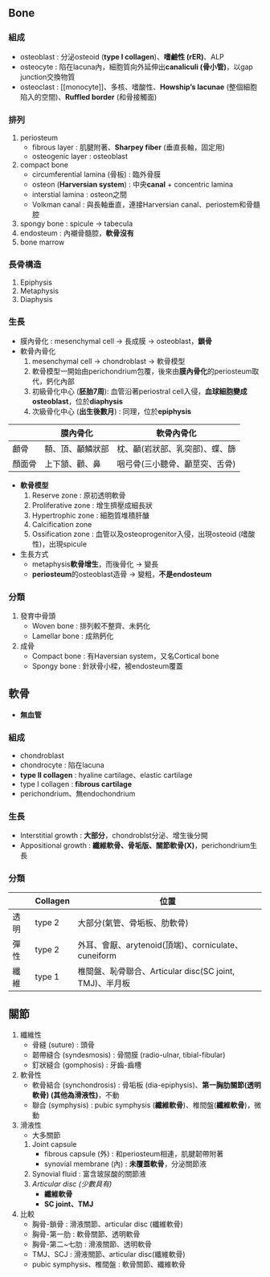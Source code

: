 ## Bone
### 組成
- osteoblast : 分泌osteoid (**type I collagen**)、**嗜鹼性 (rER)**、ALP
- osteocyte : 陷在lacuna內，細胞質向外延伸出**canaliculi (骨小管)**，以gap junction交換物質
- osteoclast : [[monocyte]]、多核、嗜酸性、**Howship’s lacunae** (整個細胞陷入的空間)、**Ruffled border** (和骨接觸面)
### 排列
1. periosteum
	- fibrous layer : 肌腱附著、**Sharpey fiber** (垂直長軸，固定用)
	- osteogenic layer : osteoblast
2. compact bone
	- circumferential lamina (骨板) : 臨外骨膜
	- osteon (**Harversian system**) : 中央**canal** + concentric lamina
	- interstial lamina : osteon之間
	- Volkman canal : 與長軸垂直，連接Harversian canal、periostem和骨髓腔
3. spongy bone : spicule -> tabecula
4. endosteum : 內襯骨髓腔，**軟骨沒有**
5. bone marrow
### 長骨構造
1. Epiphysis
2. Metaphysis
3. Diaphysis
### 生長
- 膜內骨化 : mesenchymal cell -> 長成膜 -> osteoblast，**鎖骨**
- 軟骨內骨化 
	1. mesenchymal cell -> chondroblast -> 軟骨模型
	2. 軟骨模型一開始由perichondrium包覆，後來由**膜內骨化**的periosteum取代，鈣化內部
	3. 初級骨化中心 (**胚胎7周**): 血管沿著periostral cell入侵，**血球細胞變成osteoblast**，位於**diaphysis**
	4. 次級骨化中心 (**出生後數月**) : 同理，位於**epiphysis**
	
|        | 膜內骨化         | 軟骨內骨化                  |
|--------|------------------|---------------------------|
| 顱骨   | 額、頂、顳鱗狀部 | 枕、顳(岩狀部、乳突部)、蝶、篩 |
| 顏面骨 | 上下頷、顴、鼻   | 咽弓骨(三小聽骨、顳莖突、舌骨) |
- **軟骨模型**
	1. Reserve zone : 原初透明軟骨
	2. Proliferative zone : 增生擠壓成細長狀
	3. Hypertrophic zone : 細胞質堆積肝醣
	4. Calcification zone
	5. Ossification zone : 血管以及osteoprogenitor入侵，出現osteoid (嗜酸性)，出現spicule
- 生長方式
	- metaphysis**軟骨增生**，而後骨化 -> 變長
	- **periosteum**的osteoblast造骨 -> 變粗，**不是endosteum**
### 分類
1. 發育中骨頭
	- Woven bone : 排列較不整齊、未鈣化
	- Lamellar bone : 成熟鈣化
2. 成骨
	- Compact bone : 有Haversian system，又名Cortical bone
	- Spongy bone : 針狀骨小樑，被endosteum覆蓋
## 軟骨
- **無血管**
### 組成
- chondroblast
- chondrocyte : 陷在lacuna
- **type II collagen** : hyaline cartilage、elastic cartilage
- type I collagen : **fibrous cartilage**
- perichondrium、無endochondrium
### 生長
- Interstitial growth : **大部分**，chondroblst分泌、增生後分開
- Appositional growth : **纖維軟骨、骨垢版、關節軟骨(X)**，perichondrium生長
### 分類
|      | Collagen | 位置                                               |
|------|----------|----------------------------------------------------|
| 透明 | type 2   | 大部分(氣管、骨垢板、肋軟骨)                         |
| 彈性 | type 2   | 外耳、會厭、arytenoid(頂端)、corniculate、cuneiform  |
| 纖維 | type 1   | 椎間盤、恥骨聯合、Articular disc(SC joint, TMJ)、半月板 |
## 關節
1. 纖維性
	- 骨縫 (suture) : 頭骨
	- 韌帶縫合 (syndesmosis) : 骨間膜 (radio-ulnar, tibial-fibular)
	- 釘狀縫合 (gomphosis) : 牙齒-齒槽
2. 軟骨性
	- 軟骨結合  (synchondrosis) : 骨垢板 (dia-epiphysis)、**第一胸肋關節(透明軟骨) (其他為滑液性)**，不動
	- 聯合 (symphysis) : pubic symphysis (**纖維軟骨**)、椎間盤(**纖維軟骨**)，微動
3. 滑液性
	- 大多關節
	1. Joint capsule
		- fibrous capsule (外) : 和periosteum相連，肌腱韌帶附著
		- synovial membrane (內) : **未覆蓋軟骨**，分泌關節液
	2. Synovial fluid : 富含玻尿酸的關節液
	3. *Articular disc (少數具有)* 
		- **纖維軟骨**
		- **SC joint、TMJ**
4. 比較
	- 胸骨-鎖骨 : 滑液關節、articular disc (纖維軟骨)
	- 胸骨-第一肋 : 軟骨關節、透明軟骨
	- 胸骨-第二~七肋 : 滑液關節、透明軟骨
	- TMJ、SCJ : 滑液關節、articular disc(纖維軟骨)
	- pubic symphysis、椎間盤 : 軟骨關節、纖維軟骨
